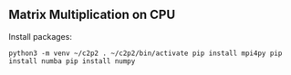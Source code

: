 
## Matrix Multiplication on CPU
Install packages:

`python3 -m venv ~/c2p2
. ~/c2p2/bin/activate
pip install mpi4py
pip install numba
pip install numpy
`
